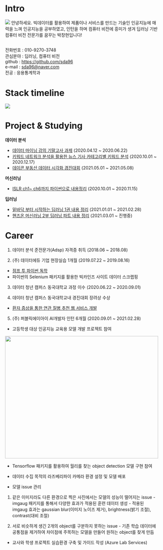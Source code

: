 # Intro
<img src="https://imgur.com/xCO1ibb.jpg">
안녕하세요.  
빅데이터를 활용하여 제품이나 서비스를 만드는 기술인 인공지능에 매력을 느껴 인공지능을 공부하였고,  
인턴을 하며 컴퓨터 비전에 흥미가 생겨 딥러닝 기반 컴퓨터 비전 전문가를 꿈꾸는 박창현입니다!  

## 
전화번호 : 010-9270-3748  
관심분야 : 딥러닝, 컴퓨터 비전  
github  : https://github.com/sda96  
e-mail  : sda96@naver.com  
전공    : 응용통계학과  

# Stack timeline

<img src="https://imgur.com/MwBwe72.jpg">

# Project & Studying

**데이터 분석**
- [데이터 마이닝 강의 기말고사 과제](https://github.com/sda96/Summary_note/tree/master/Data_analysis/%EB%8D%B0%EC%9D%B4%ED%84%B0%EB%A7%88%EC%9D%B4%EB%8B%9D) (2020.04.12 ~ 2020.06.22)
- [키워드 네트워크 분석을 활용한 뉴스 기사 카테고리별 키워드 분석](https://github.com/sda96/Summary_note/tree/master/Data_analysis/%EC%A1%B8%EC%97%85%EB%85%BC%EB%AC%B8) (2020.10.01 ~ 2020.12.17)
- [데이콘 부동산 데이터 시각화 경진대회](https://github.com/sda96/Summary_note/tree/master/Data_analysis/%EB%8D%B0%EC%9D%B4%EC%BD%98%EB%B6%80%EB%8F%99%EC%82%B0%EC%8B%9C%EA%B0%81%ED%99%94) (2021.05.01 ~ 2021.05.08)

**머신러닝**
- [ISLR ch1~ ch6까지 파이썬으로 내용정리](https://github.com/sda96/Summary_note/tree/master/ML/ISLP) (2020.10.01 ~ 2020.11.15)

**딥러닝**
- [밑바닥 부터 시작하는 딥러닝 1권 내용 정리](https://github.com/sda96/Summary_note/tree/master/DL/Deep_Learning_from_scratch) (2021.01.01 ~ 2021.02.28)
- [핸즈온 머신러닝 2부 딥러닝 파트 내용 정리](https://github.com/sda96/Summary_note/tree/master/DL/Hands_on_Machine_learning_part2) (2021.03.01 ~ 진행중)

# Career
1. 데이터 분석 준전문가(Adsp) 자격증 취득 (2018.06 ~ 2018.08)

2. (주) 데이터에듀 기업 현장실습 1개월 (2019.07.22 ~ 2019.08.16)
- [점프 투 파이썬 독학](https://github.com/sda96/Summary_note/tree/master/Python)
- 파이썬의 Selenium 패키지를 활용한 빅카인즈 사이트 데이터 스크랩핑

3. 데이터 청년 캠퍼스 동국대학교 과정 이수 (2020.06.22 ~ 2020.09.01)

4. 데이터 청년 캠퍼스 동국대학교내 경진대회 장려상 수상
- [환자 증상을 통한 연관 질병 추천 웹 서비스 개발](https://github.com/sda96/Summary_note/tree/master/data_campus)

5. (주) 퍼블릭에이아이 AI개발자 인턴 6개월 (2020.09.01 ~ 2021.02.28)
- 고등학생 대상 인공지능 교육용 모델 개발 프로젝트 참여  
 
<img src="https://imgur.com/LeKZjtV.jpg" width="500" height="400">

  - Tensorflow 패키지를 활용하여 월리를 찾는 object detection 모델 구현 참여
  - 데이터 수집 목적의 라즈베리파이 카메라 환경 설정 및 모델 배포


  - 모델 issue 관리
  1) 같은 이미지라도 다른 환경으로 찍은 사진에서는 모델의 성능이 떨어지는 issue
    - imgaug 패키지를 통해서 다양한 효과가 적용된 훈련 데이터 생성
    - 적용된 imgaug 효과는 gaussian blur(이미지 노이즈 제거), brightness(밝기 조절), contrast(대비 조절)

  2) 서로 비슷하게 생긴 2개의 object를 구분하지 못하는 issue
    - 기존 학습 데이터에 공통점을 제거하여 차이점에 주목하는 모델을 만들어 원하는 object를 찾게 만듬

- 교사와 학생 프로젝트 실습환경 구축 및 가이드 작성 (Azure Lab Services)
